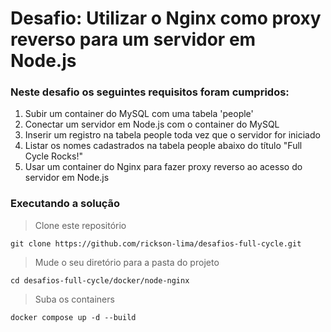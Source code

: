 # Desafio: Utilizar o Nginx como proxy reverso para um servidor em Node.js

### Neste desafio os seguintes requisitos foram cumpridos:

1. Subir um container do MySQL com uma tabela 'people'
2. Conectar um servidor em Node.js com o container do MySQL
3. Inserir um registro na tabela people toda vez que o servidor for iniciado
4. Listar os nomes cadastrados na tabela people abaixo do título "Full Cycle Rocks!"
5. Usar um container do Nginx para fazer proxy reverso ao acesso do servidor em Node.js

### Executando a solução

> Clone este repositório

```
git clone https://github.com/rickson-lima/desafios-full-cycle.git
```

> Mude o seu diretório para a pasta do projeto

```
cd desafios-full-cycle/docker/node-nginx
```

> Suba os containers

```
docker compose up -d --build

```
